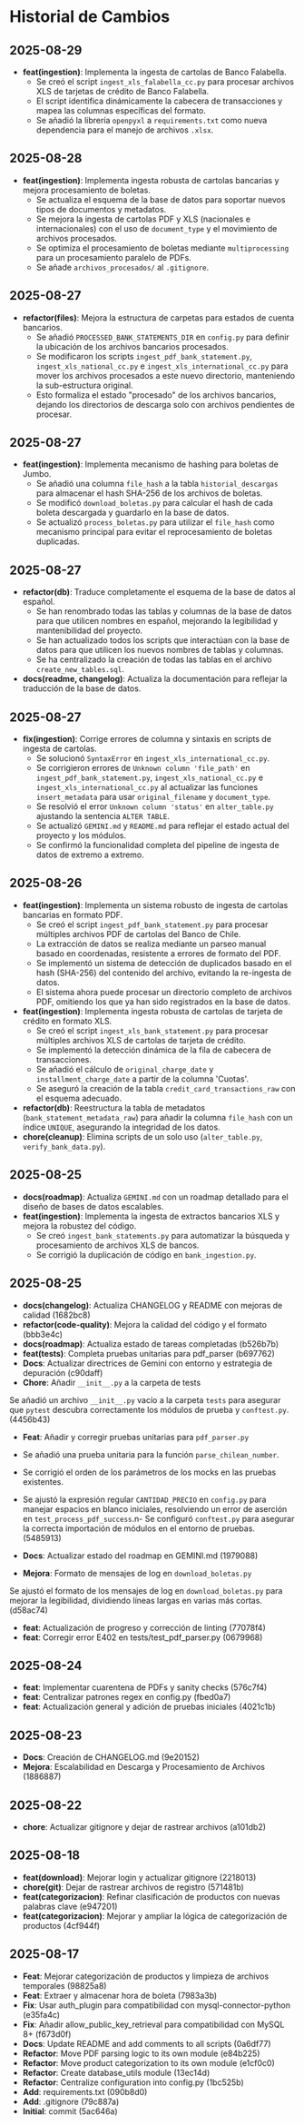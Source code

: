 # Historial de Cambios

## 2025-08-29
- **feat(ingestion)**: Implementa la ingesta de cartolas de Banco Falabella.
    - Se creó el script `ingest_xls_falabella_cc.py` para procesar archivos XLS de tarjetas de crédito de Banco Falabella.
    - El script identifica dinámicamente la cabecera de transacciones y mapea las columnas específicas del formato.
    - Se añadió la librería `openpyxl` a `requirements.txt` como nueva dependencia para el manejo de archivos `.xlsx`.

## 2025-08-28
- **feat(ingestion)**: Implementa ingesta robusta de cartolas bancarias y mejora procesamiento de boletas.
    - Se actualiza el esquema de la base de datos para soportar nuevos tipos de documentos y metadatos.
    - Se mejora la ingesta de cartolas PDF y XLS (nacionales e internacionales) con el uso de `document_type` y el movimiento de archivos procesados.
    - Se optimiza el procesamiento de boletas mediante `multiprocessing` para un procesamiento paralelo de PDFs.
    - Se añade `archivos_procesados/` al `.gitignore`.

## 2025-08-27
- **refactor(files)**: Mejora la estructura de carpetas para estados de cuenta bancarios.
    - Se añadió `PROCESSED_BANK_STATEMENTS_DIR` en `config.py` para definir la ubicación de los archivos bancarios procesados.
    - Se modificaron los scripts `ingest_pdf_bank_statement.py`, `ingest_xls_national_cc.py` e `ingest_xls_international_cc.py` para mover los archivos procesados a este nuevo directorio, manteniendo la sub-estructura original.
    - Esto formaliza el estado "procesado" de los archivos bancarios, dejando los directorios de descarga solo con archivos pendientes de procesar.

## 2025-08-27
- **feat(ingestion)**: Implementa mecanismo de hashing para boletas de Jumbo.
    - Se añadió una columna `file_hash` a la tabla `historial_descargas` para almacenar el hash SHA-256 de los archivos de boletas.
    - Se modificó `download_boletas.py` para calcular el hash de cada boleta descargada y guardarlo en la base de datos.
    - Se actualizó `process_boletas.py` para utilizar el `file_hash` como mecanismo principal para evitar el reprocesamiento de boletas duplicadas.

## 2025-08-27
- **refactor(db)**: Traduce completamente el esquema de la base de datos al español.
    - Se han renombrado todas las tablas y columnas de la base de datos para que utilicen nombres en español, mejorando la legibilidad y mantenibilidad del proyecto.
    - Se han actualizado todos los scripts que interactúan con la base de datos para que utilicen los nuevos nombres de tablas y columnas.
    - Se ha centralizado la creación de todas las tablas en el archivo `create_new_tables.sql`.
- **docs(readme, changelog)**: Actualiza la documentación para reflejar la traducción de la base de datos.

## 2025-08-27
- **fix(ingestion)**: Corrige errores de columna y sintaxis en scripts de ingesta de cartolas.
    - Se solucionó `SyntaxError` en `ingest_xls_international_cc.py`.
    - Se corrigieron errores de `Unknown column 'file_path'` en `ingest_pdf_bank_statement.py`, `ingest_xls_national_cc.py` e `ingest_xls_international_cc.py` al actualizar las funciones `insert_metadata` para usar `original_filename` y `document_type`.
    - Se resolvió el error `Unknown column 'status'` en `alter_table.py` ajustando la sentencia `ALTER TABLE`.
    - Se actualizó `GEMINI.md` y `README.md` para reflejar el estado actual del proyecto y los módulos.
    - Se confirmó la funcionalidad completa del pipeline de ingesta de datos de extremo a extremo.

## 2025-08-26
- **feat(ingestion)**: Implementa un sistema robusto de ingesta de cartolas bancarias en formato PDF.
    - Se creó el script `ingest_pdf_bank_statement.py` para procesar múltiples archivos PDF de cartolas del Banco de Chile.
    - La extracción de datos se realiza mediante un parseo manual basado en coordenadas, resistente a errores de formato del PDF.
    - Se implementó un sistema de detección de duplicados basado en el hash (SHA-256) del contenido del archivo, evitando la re-ingesta de datos.
    - El sistema ahora puede procesar un directorio completo de archivos PDF, omitiendo los que ya han sido registrados en la base de datos.
- **feat(ingestion)**: Implementa ingesta robusta de cartolas de tarjeta de crédito en formato XLS.
    - Se creó el script `ingest_xls_bank_statement.py` para procesar múltiples archivos XLS de cartolas de tarjeta de crédito.
    - Se implementó la detección dinámica de la fila de cabecera de transacciones.
    - Se añadió el cálculo de `original_charge_date` y `installment_charge_date` a partir de la columna 'Cuotas'.
    - Se aseguró la creación de la tabla `credit_card_transactions_raw` con el esquema adecuado.
- **refactor(db)**: Reestructura la tabla de metadatos (`bank_statement_metadata_raw`) para añadir la columna `file_hash` con un índice `UNIQUE`, asegurando la integridad de los datos.
- **chore(cleanup)**: Elimina scripts de un solo uso (`alter_table.py`, `verify_bank_data.py`).

## 2025-08-25
- **docs(roadmap)**: Actualiza `GEMINI.md` con un roadmap detallado para el diseño de bases de datos escalables.
- **feat(ingestion)**: Implementa la ingesta de extractos bancarios XLS y mejora la robustez del código.
    - Se creó `ingest_bank_statements.py` para automatizar la búsqueda y procesamiento de archivos XLS de bancos.
    - Se corrigió la duplicación de código en `bank_ingestion.py`.

## 2025-08-25
- **docs(changelog)**: Actualiza CHANGELOG y README con mejoras de calidad (1682bc8)
- **refactor(code-quality)**: Mejora la calidad del código y el formato (bbb3e4c)
- **docs(roadmap)**: Actualiza estado de tareas completadas (b526b7b)
- **feat(tests)**: Completa pruebas unitarias para pdf_parser (b697762)
- **Docs**: Actualizar directrices de Gemini con entorno y estrategia de depuración (c90daff)
- **Chore**: Añadir `__init__.py` a la carpeta de tests

Se añadió un archivo `__init__.py` vacío a la carpeta `tests` para asegurar que `pytest` descubra correctamente los módulos de prueba y `conftest.py`. (4456b43)
- **Feat**: Añadir y corregir pruebas unitarias para `pdf_parser.py`

- Se añadió una prueba unitaria para la función `parse_chilean_number`.
- Se corrigió el orden de los parámetros de los mocks en las pruebas existentes.
- Se ajustó la expresión regular `CANTIDAD_PRECIO` en `config.py` para manejar espacios en blanco iniciales, resolviendo un error de aserción en `test_process_pdf_success`.n- Se configuró `conftest.py` para asegurar la correcta importación de módulos en el entorno de pruebas. (5485913)
- **Docs**: Actualizar estado del roadmap en GEMINI.md (1979088)
- **Mejora**: Formato de mensajes de log en `download_boletas.py`

Se ajustó el formato de los mensajes de log en `download_boletas.py` para mejorar la legibilidad, dividiendo líneas largas en varias más cortas. (d58ac74)
- **feat**: Actualización de progreso y corrección de linting (77078f4)
- **feat**: Corregir error E402 en tests/test_pdf_parser.py (0679968)

## 2025-08-24
- **feat**: Implementar cuarentena de PDFs y sanity checks (576c7f4)
- **feat**: Centralizar patrones regex en config.py (fbed0a7)
- **feat**: Actualización general y adición de pruebas iniciales (4021c1b)

## 2025-08-23
- **Docs**: Creación de CHANGELOG.md (9e20152)
- **Mejora**: Escalabilidad en Descarga y Procesamiento de Archivos (1886887)

## 2025-08-22
- **chore**: Actualizar gitignore y dejar de rastrear archivos (a101db2)

## 2025-08-18
- **feat(download)**: Mejorar login y actualizar gitignore (2218013)
- **chore(git)**: Dejar de rastrear archivos de registro (571481b)
- **feat(categorizacion)**: Refinar clasificación de productos con nuevas palabras clave (e947201)
- **feat(categorizacion)**: Mejorar y ampliar la lógica de categorización de productos (4cf944f)

## 2025-08-17
- **Feat**: Mejorar categorización de productos y limpieza de archivos temporales (98825a8)
- **Feat**: Extraer y almacenar hora de boleta (7983a3b)
- **Fix**: Usar auth_plugin para compatibilidad con mysql-connector-python (e35fa4c)
- **Fix**: Añadir allow_public_key_retrieval para compatibilidad con MySQL 8+ (f673d0f)
- **Docs**: Update README and add comments to all scripts (0a6df77)
- **Refactor**: Move PDF parsing logic to its own module (e84b225)
- **Refactor**: Move product categorization to its own module (e1cf0c0)
- **Refactor**: Create database_utils module (13ec14d)
- **Refactor**: Centralize configuration into config.py (1bc525b)
- **Add**: requirements.txt (090b8d0)
- **Add**: .gitignore (79c887a)
- **Initial**: commit (5ac646a)